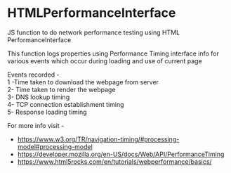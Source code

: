 # HTMLPerformanceInterface
JS function to do network performance testing  using HTML PerformanceInterface

This function logs properties using Performance Timing interface info for various events which occur during loading and use of
current page   

Events recorded -   
1 -Time taken to download the webpage from server  
2- Time taken to render the webpage   
3- DNS lookup timing  
4- TCP connection establishment timing  
5- Response loading timing 

For more info visit -   
 * https://www.w3.org/TR/navigation-timing/#processing-model#processing-model
 * https://developer.mozilla.org/en-US/docs/Web/API/PerformanceTiming
 * https://www.html5rocks.com/en/tutorials/webperformance/basics/
